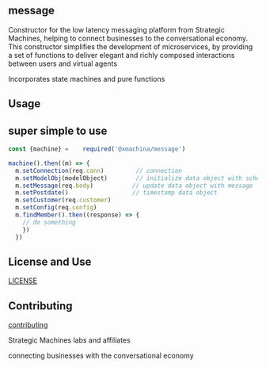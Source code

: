 
## message

Constructor for the low latency messaging platform from Strategic Machines, helping to connect businesses to the conversational economy. This constructor simplifies the development of microservices, by providing a set of functions to deliver elegant and richly composed interactions between users and virtual agents

Incorporates state machines and pure functions

## Usage

super simple to use
---
```javascript
const {machine} =    required('@xmachina/message')

machine().then((m) => {
  m.setConnection(req.conn)         // connection
  m.setModelObj(modelObject)        // initialize data object with schema model
  m.setMessage(req.body)           // update data object with message
  m.setPostdate()                  // timestamp data object
  m.setCustomer(req.customer)
  m.setConfig(req.config)
  m.findMember().then((response) => {
    // do something
    })
  })
```
## License and Use
 [LICENSE](./LICENSE.txt)

## Contributing
 [contributing](.github/CONTRIBUTING.md)

Strategic Machines labs and affiliates

connecting businesses with the conversational economy
